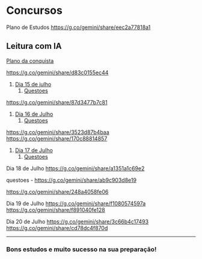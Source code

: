 ﻿# Concursos

Plano de Estudos
https://g.co/gemini/share/eec2a77818a1


## Leitura com IA


[Plano da conquista](https://g.co/gemini/share/4b6dc50b4d43)

https://g.co/gemini/share/d83c0155ec44
1. [Dia 15 de julho](https://g.co/gemini/share/09afd171e570)
	1. [Questoes](https://g.co/gemini/share/0ac55b55bc71)

https://g.co/gemini/share/87d3477b7c81
1. [Dia 16 de Julho](https://g.co/gemini/share/873612128a7f) 
	1. [Questoes](https://g.co/gemini/share/7d9867fae4c9)
	
https://g.co/gemini/share/3523d87b4baa	 
https://g.co/gemini/share/170c88814857
1. [Dia 17 de Julho](https://g.co/gemini/share/ab2b5590e9c6) 
	1. [Questoes](https://g.co/gemini/share/a7e06fcbceb1)



Dia 18 de Julho
https://g.co/gemini/share/a1351a1c69e2

questoes - https://g.co/gemini/share/ab9c903d8e19

https://g.co/gemini/share/248a4058fe06

Dia 19 de Julho
https://g.co/gemini/share/f1080574597a
https://g.co/gemini/share/f891040fe128

Dia 20 de Julho
https://g.co/gemini/share/3c66b4c17493
https://g.co/gemini/share/cd78dc4f870d

---



### Bons estudos e muito sucesso na sua preparação!




 

